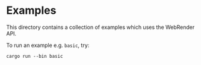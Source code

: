 # Examples

This directory contains a collection of examples which uses the WebRender API.

To run an example e.g. `basic`, try:
```
cargo run --bin basic
```
